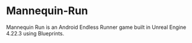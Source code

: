 # Mannequin-Run
Mannequin Run is an Android Endless Runner game built in Unreal Engine 4.22.3 using Blueprints.
